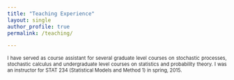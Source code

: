 ```yaml
---
title: "Teaching Experience"
layout: single
author_profile: true
permalink: /teaching/

---
```


<div id="content"> <!-- Start content -->
			<div class="contentSpacer"></div><!-- this makes sure the content is long enough for the design -->
			<p style="text-align:justify; font-size:80%; color:#262626;"> I have served as course assistant for several 
      graduate level courses on stochastic processes, stochastic calculus and undergraduate level courses on statistics and 
      probability theory. I was an instructor for STAT 234 (Statistical Models and Method 1) in spring, 2015.</p>
		</div> <!-- End content -->
